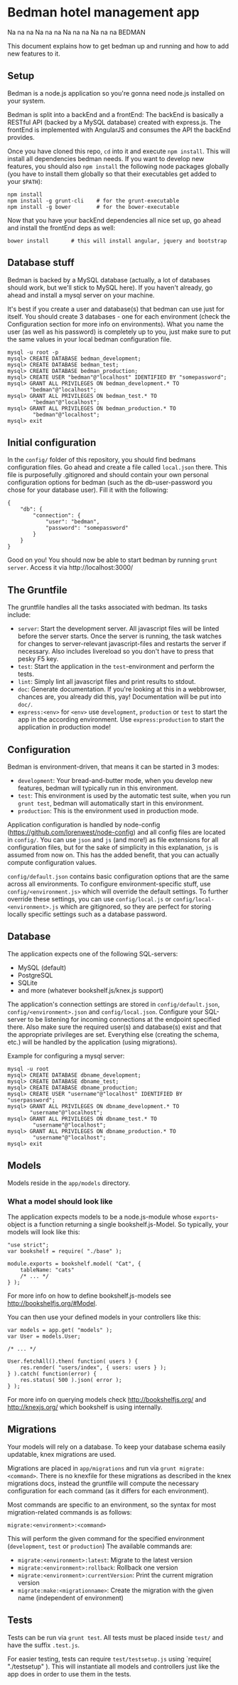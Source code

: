 Bedman hotel management app
===========================

Na na na Na na na Na na na Na na na BEDMAN

This document explains how to get bedman up and running and how to add new
features to it.

Setup
-----

Bedman is a node.js application so you're gonna need node.js installed on your
system.

Bedman is split into a backEnd and a frontEnd: The backEnd is basically a
RESTful API (backed by a MySQL database) created with express.js. The frontEnd
is implemented with AngularJS and consumes the API the backEnd provides.

Once you have cloned this repo, `cd` into it and execute `npm install`.
This will install all dependencies bedman needs. If you want to develop new
features, you should also `npm install` the following node packages globally
(you have to install them globally so that their executables get added to your
`$PATH`):

    npm install
    npm install -g grunt-cli    # for the grunt-executable
    npm install -g bower        # for the bower-executable

Now that you have your backEnd dependencies all nice set up, go ahead and
install the frontEnd deps as well:
    
    bower install       # this will install angular, jquery and bootstrap


## Database stuff

Bedman is backed by a MySQL database (actually, a lot of databases should work,
but we'll stick to MySQL here). If you haven't already, go ahead and install a
mysql server on your machine.

It's best if you create a user and database(s) that bedman can use just for
itself. You should create 3 databases - one for each environment (check the
Configuration section for more info on environments). What you name the user (as
well as his password) is completely up to you, just make sure to put the same
values in your local bedman configuration file.

    mysql -u root -p
    mysql> CREATE DATABASE bedman_development;
    mysql> CREATE DATABASE bedman_test;
    mysql> CREATE DATABASE bedman_production;
    mysql> CREATE USER "bedman"@"localhost" IDENTIFIED BY "somepassword";
    mysql> GRANT ALL PRIVILEGES ON bedman_development.* TO
           "bedman"@"localhost";
    mysql> GRANT ALL PRIVILEGES ON bedman_test.* TO
            "bedman"@"localhost";
    mysql> GRANT ALL PRIVILEGES ON bedman_production.* TO
            "bedman"@"localhost";
    mysql> exit

## Initial configuration

In the `config/` folder of this repository, you should find bedmans
configuration files. Go ahead and create a file called `local.json` there. This
file is purposefully .gitignored and should contain your own personal
configuration options for bedman (such as the db-user-password you chose for
your database user). Fill it with the following:

    {
        "db": {
            "connection": {
                "user": "bedman",
                "password": "somepassword"
            }
        }
    }

Good on you! You should now be able to start bedman by running `grunt server`.
Access it via http://localhost:3000/


The Gruntfile
-------------
The gruntfile handles all the tasks associated with bedman. Its tasks
include:

* `server`: Start the development server. All javascript files will be linted
  before the server starts. Once the server is running, the task watches for
  changes to server-relevant javascript-files and restarts the server if
  necessary. Also includes livereload so you don't have to press that pesky F5
  key.
* `test`: Start the application in the `test`-environment and perform the tests.
* `lint`: Simply lint all javascript files and print results to stdout.
* `doc`: Generate documentation. If you're looking at this in a webbrowser,
  chances are, you already did this, yay! Documentation will be put into `doc/`.
* `express:<env>` for `<env>` use `development`, `production` or `test` to start
  the app in the according environment. Use `express:production` to start the
  application in production mode!

Configuration
-------------

Bedman is environment-driven, that means it can be started in 3 modes:

* `development`: Your bread-and-butter mode, when you develop new features,
  bedman will typically run in this environment.
* `test`: This environment is used by the automatic test suite, when you run
  `grunt test`, bedman will automatically start in this environment.
* `production`: This is the environment used in production mode.

Application configuration is handled by node-config
(https://github.com/lorenwest/node-config) and all config files are located in
`config/`. You can use `json` and `js` (and more!) as file extensions for all
configuration files, but for the sake of simplicity in this explanation, `js` is
assumed from now on. This has the added benefit, that you can actually compute
configuration values. 

`config/default.json` contains basic configuration options that are the same
across all environments. To configure environment-specific stuff, use
`config/<environment.js>` which will override the default settings. To further
override these settings, you can use `config/local.js` or
`config/local-<environment>.js` which are gitignored, so they are perfect for
storing locally specific settings such as a database password.

Database
--------
The application expects one of the following SQL-servers:
* MySQL (default)
* PostgreSQL
* SQLite
* and more (whatever bookshelf.js/knex.js support)

The application's connection settings are stored in `config/default.json`, 
`config/<environment>.json` and `config/local.json`. Configure your SQL-server
to be listening for incoming connections at the endpoint specified there. Also
make sure the required user(s) and database(s) exist and that the appropriate
privileges are set. Everything else (creating the schema, etc.) will be handled
by the application (using migrations).

Example for configuring a mysql server:

    mysql -u root
    mysql> CREATE DATABASE dbname_development;
    mysql> CREATE DATABASE dbname_test;
    mysql> CREATE DATABASE dbname_production;
    mysql> CREATE USER "username"@"localhost" IDENTIFIED BY "userpassword";
    mysql> GRANT ALL PRIVILEGES ON dbname_development.* TO
           "username"@"localhost";
    mysql> GRANT ALL PRIVILEGES ON dbname_test.* TO
            "username"@"localhost";
    mysql> GRANT ALL PRIVILEGES ON dbname_production.* TO
            "username"@"localhost";
    mysql> exit
    
Models
------
Models reside in the `app/models` directory.

### What a model should look like
The application expects models to be a node.js-module whose `exports`-object is
a function returning a single bookshelf.js-Model. So typically, your models will
look like this:

    "use strict";
    var bookshelf = require( "./base" );

    module.exports = bookshelf.model( "Cat", {
        tableName: "cats"
        /* ... */
    } );


For more info on how to define bookshelf.js-models see
http://bookshelfjs.org/#Model.
    
You can then use your defined models in your controllers like this:

    var models = app.get( "models" );
    var User = models.User;

    /* ... */

    User.fetchAll().then( function( users ) {
        res.render( "users/index", { users: users } );
    } ).catch( function(error) {
        res.status( 500 ).json( error );
    } );

For more info on querying models check http://bookshelfjs.org/ and
http://knexjs.org/ which bookshelf is using internally.

Migrations
----------
Your models will rely on a database. To keep your database schema easily
updatable, knex migrations are used.

Migrations are placed in `app/migrations` and run via `grunt migrate:<command>`.
There is no knexfile for these migrations as described in the knex migrations
docs, instead the gruntfile will compute the necessary configuration for each
command (as it differs for each environment).

Most commands are specific to an environment, so the syntax for most
migration-related commands is as follows:

    migrate:<environment>:<command>

This will perform the given command for the specified environment
(`development`, `test` or `production`) The available commands are:

* `migrate:<environment>:latest`: Migrate to the latest version
* `migrate:<environment>:rollback`: Rollback one version
* `migrate:<environment>:currentVersion`: Print the current migration version
* `migrate:make:<migrationname>`: Create the migration with the given name
  (independent of environment)

Tests
-----
Tests can be run via `grunt test`. All tests must be placed inside `test/` and
have the suffix `.test.js`.

For easier testing, tests can require `test/testsetup.js` using `require(
"./testsetup" ). This will instantiate all models and controllers just like the
app does in order to use them in the tests.

